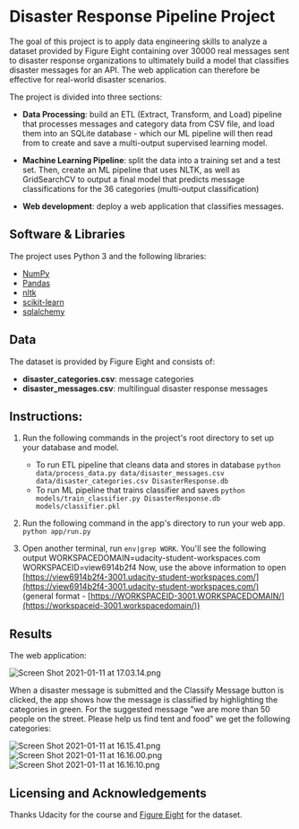 # Disaster Response Pipeline Project
The goal of this project is to apply data engineering skills to analyze a dataset provided by Figure Eight containing over 30000 real messages sent to disaster response organizations to ultimately build a model that classifies disaster messages for an API. The web application can therefore be effective for real-world disaster scenarios. 

 The project is divided into three sections: 

 - **Data Processing**: build an ETL (Extract, Transform, and Load) pipeline that processes messages and category data from CSV file, and load them into an SQLite database - which our ML pipeline will then read from to create and save a multi-output supervised learning model.

 - **Machine Learning Pipeline**: split the data into a training set and a test set. Then, create an ML pipeline that uses NLTK, as well as GridSearchCV to output a final model that predicts message classifications for the 36 categories (multi-output classification)
  
 - **Web development**: deploy a web application that classifies messages.
 

## Software & Libraries

The project uses Python 3 and the following libraries:

-   [NumPy](http://www.numpy.org/)
-   [Pandas](http://pandas.pydata.org/)
-   [nltk](https://www.nltk.org/)
-   [scikit-learn](http://scikit-learn.org/stable/)
-   [sqlalchemy](https://www.sqlalchemy.org/)



## Data
The dataset is provided by Figure Eight and consists of: 
-   **disaster_categories.csv**: message categories
-   **disaster_messages.csv**: multilingual disaster response messages


## Instructions:

1.  Run the following commands in the project's root directory to set up your database and model.
    
    -   To run ETL pipeline that cleans data and stores in database  `python data/process_data.py data/disaster_messages.csv data/disaster_categories.csv DisasterResponse.db`
    -   To run ML pipeline that trains classifier and saves  `python models/train_classifier.py DisasterResponse.db models/classifier.pkl`
2.  Run the following command in the app's directory to run your web app.  `python app/run.py`
    
3.  Open another terminal, run  `env|grep WORK`. You'll see the following output WORKSPACEDOMAIN=udacity-student-workspaces.com WORKSPACEID=view6914b2f4 Now, use the above information to open  [https://view6914b2f4-3001.udacity-student-workspaces.com/](https://view6914b2f4-3001.udacity-student-workspaces.com/)  (general format -  [https://WORKSPACEID-3001.WORKSPACEDOMAIN/](https://workspaceid-3001.workspacedomain/))

## Results 

The web application:


![Screen Shot 2021-01-11 at 17.03.14.png](https://www.dropbox.com/s/w3izu4fd9r1t4qi/Screen%20Shot%202021-01-11%20at%2017.03.14.png?dl=0&raw=1)


When a disaster message is submitted and the Classify Message button is clicked, the app shows how the message is classified by highlighting the categories in green. 
For the suggested message "we are more than 50 people on the street. Please help us find tent and food" we get the following categories: 


![Screen Shot 2021-01-11 at 16.15.41.png](https://www.dropbox.com/s/jhotm6a61bj5etp/Screen%20Shot%202021-01-11%20at%2016.15.41.png?dl=0&raw=1)![Screen Shot 2021-01-11 at 16.16.00.png](https://www.dropbox.com/s/fnqbn07ojwuqaoy/Screen%20Shot%202021-01-11%20at%2016.16.00.png?dl=0&raw=1)![Screen Shot 2021-01-11 at 16.16.10.png](https://www.dropbox.com/s/odcgtehvix2vugx/Screen%20Shot%202021-01-11%20at%2016.16.10.png?dl=0&raw=1)



## Licensing and Acknowledgements
Thanks Udacity for the course and [Figure Eight](https://appen.com/resources/datasets/) for the dataset.
